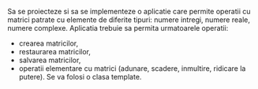 Sa se proiecteze si sa se implementeze o aplicatie care permite operatii cu matrici
patrate cu elemente de diferite tipuri: numere intregi, numere reale, numere complexe.
Aplicatia trebuie sa permita urmatoarele operatii:

- crearea matricilor,
- restaurarea matricilor,
- salvarea matricilor,
- operatii elementare cu matrici (adunare, scadere, inmultire, ridicare la putere). 
Se va folosi o clasa template.
